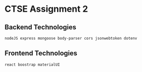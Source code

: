 # CTSE Assignment 2                              
  
## Backend Technologies


    nodeJS express mongoose body-parser cors jsonwebtoken dotenv 


## Frontend Technologies

    react boostrap materialUI 
